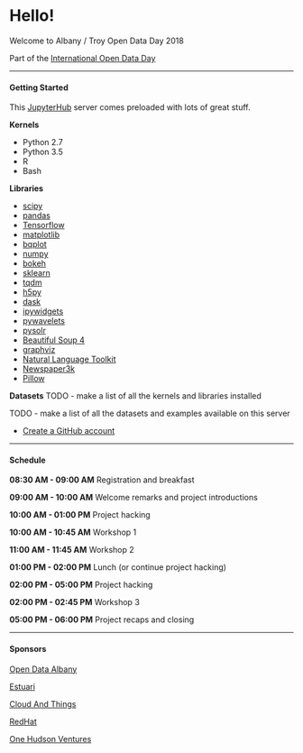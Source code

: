 # Hello!

Welcome to Albany / Troy Open Data Day 2018

Part of the [International Open Data Day](http://opendataday.org/)

<hr/>

#### Getting Started

This [JupyterHub](https://github.com/jupyterhub) server comes preloaded with lots of great stuff.

<!-- TODO - add a link to this repository -->
<!-- https://github.com/aeksco/hackathon_jupyterhub -->

**Kernels**
- Python 2.7
- Python 3.5
- R
- Bash

**Libraries**
- [scipy](https://www.scipy.org/)
- [pandas](https://pandas.pydata.org/)
- [Tensorflow](https://www.tensorflow.org/)
- [matplotlib](https://matplotlib.org/)
- [bqplot](https://github.com/bloomberg/bqplot)
- [numpy](http://www.numpy.org/)
- [bokeh](https://bokeh.pydata.org/en/latest/)
- [sklearn](http://scikit-learn.org/stable/)
- [tqdm](https://pypi.python.org/pypi/tqdm)
- [h5py](http://www.h5py.org/)
- [dask](https://dask.pydata.org/en/latest/)
- [ipywidgets](https://github.com/jupyter-widgets/ipywidgets)
- [pywavelets](https://pywavelets.readthedocs.io/en/latest/)
- [pysolr](https://github.com/django-haystack/pysolr)
- [Beautiful Soup 4](https://www.crummy.com/software/BeautifulSoup/bs4/doc/)
- [graphviz](https://www.graphviz.org/)
- [Natural Language Toolkit](https://www.nltk.org/)
- [Newspaper3k](http://newspaper.readthedocs.io/en/latest/)
- [Pillow](https://pillow.readthedocs.io/en/latest/)

**Datasets**
TODO - make a list of all the kernels and libraries installed

TODO - make a list of all the datasets and examples available on this server

- [Create a GitHub account](https://github.com/join?source=header-home)

<hr/>

#### Schedule

**08:30 AM - 09:00 AM** Registration and breakfast

**09:00 AM - 10:00 AM** Welcome remarks and project introductions

**10:00 AM - 01:00 PM** Project hacking

**10:00 AM - 10:45 AM** Workshop 1

**11:00 AM - 11:45 AM** Workshop 2

**01:00 PM - 02:00 PM** Lunch (or continue project hacking)

**02:00 PM - 05:00 PM** Project hacking

**02:00 PM - 02:45 PM** Workshop 3

**05:00 PM - 06:00 PM** Project recaps and closing

<hr/>

#### Sponsors

[Open Data Albany](http://opendataalbany.org/)

[Estuari](http://onehudson.io)

[Cloud And Things](http://cloudandthings.com/)

[RedHat](http://redhat.com/)

[One Hudson Ventures](https://onehudson.io)